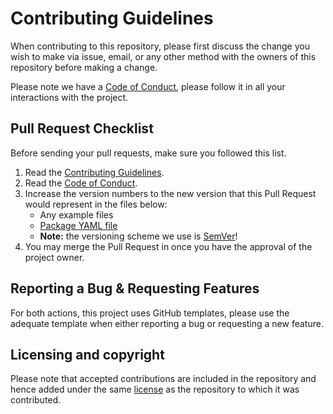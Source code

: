 # Contributing Guidelines

When contributing to this repository, please first discuss the change you wish
to make via issue, email, or any other method with the owners of this repository
before making a change.

Please note we have a [Code of Conduct](CODE-OF-CONDUCT.md), please follow it in
all your interactions with the project.

## Pull Request Checklist

Before sending your pull requests, make sure you followed this list.

1. Read the [Contributing Guidelines](CONTRIBUTING.md).
2. Read the [Code of Conduct](CODE-OF-CONDUCT.md).
3. Increase the version numbers to the new version that this Pull Request would
   represent in the files below:
    - Any example files
    - [Package YAML file](radventure.yml)
    - **Note:** the versioning scheme we use is [SemVer](http://semver.org/)!
4. You may merge the Pull Request in once you have the approval of the project
   owner.

## Reporting a Bug & Requesting Features

For both actions, this project uses GitHub templates, please use the adequate
template when either reporting a bug or requesting a new feature.

## Licensing and copyright

Please note that accepted contributions are included in the repository and hence
added under the same [license](LICENSE.md) as the repository to which it was
contributed.

